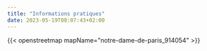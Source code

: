 ```yaml
---
title: "Informations pratiques"
date: 2023-05-19T08:07:43+02:00
---
```




{{< openstreetmap mapName="notre-dame-de-paris_914054" >}}
